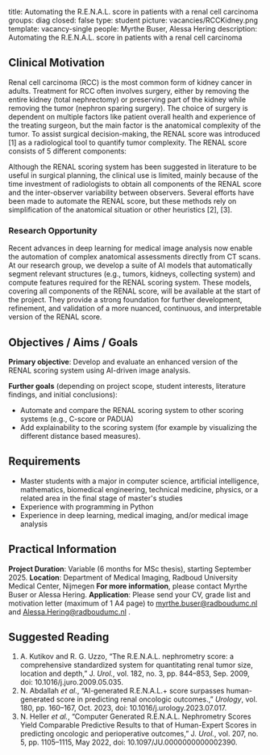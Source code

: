title: Automating the R.E.N.A.L. score in patients with a renal cell carcinoma
groups: diag
closed: false
type: student
picture: vacancies/RCCKidney.png
template: vacancy-single
people: Myrthe Buser, Alessa Hering
description: Automating the R.E.N.A.L. score in patients with a renal cell carcinoma

## Clinical Motivation
Renal cell carcinoma (RCC) is the most common form of kidney cancer in adults. Treatment for RCC often involves surgery, either by removing the entire kidney (total nephrectomy) or preserving part of the kidney while removing the tumor (nephron sparing surgery). The choice of surgery is dependent on multiple factors like patient overall health and experience of the treating surgeon, but the main factor is the anatomical complexity of the tumor. 
To assist surgical decision-making, the RENAL score was introduced [1] as a radiological tool to quantify tumor complexity. The RENAL score consists of 5 different components:
 
Although the RENAL scoring system has been suggested in literature to be useful in surgical planning, the clinical use is limited, mainly because of the time investment of radiologists to obtain all components of the RENAL score and the inter-observer variability between observers. Several efforts have been made to automate the RENAL score, but these methods rely on simplification of the anatomical situation or other heuristics [2], [3]. 

### Research Opportunity
Recent advances in deep learning for medical image analysis now enable the automation of complex anatomical assessments directly from CT scans. At our research group, we develop a suite of AI models that automatically segment relevant structures (e.g., tumors, kidneys, collecting system) and compute features required for the RENAL scoring system. These models, covering all components of the RENAL score, will be available at the start of the project. They provide a strong foundation for further development, refinement, and validation of a more nuanced, continuous, and interpretable version of the RENAL score.

## Objectives / Aims / Goals
**Primary objective**:
Develop and evaluate an enhanced version of the RENAL scoring system using AI-driven image analysis.

**Further goals** (depending on project scope, student interests, literature findings, and initial conclusions):
- Automate and compare the RENAL scoring system to other scoring systems (e.g., C-score or PADUA)
- Add explainability to the scoring system (for example by visualizing the different distance based measures).

## Requirements
- Master students with a major in computer science, artificial intelligence, mathematics, biomedical engineering, technical medicine, physics, or a related area in the final stage of master's studies
- Experience with programming in Python
- Experience in deep learning, medical imaging, and/or medical image analysis

## Practical Information
**Project Duration**: Variable (6 months for MSc thesis), starting September 2025. 
**Location**: Department of Medical Imaging, Radboud University Medical Center, Nijmegen
**For more information**, please contact Myrthe Buser or Alessa Hering. 
**Application**: Please send your CV, grade list and motivation letter (maximum of 1 A4 page) to myrthe.buser@radboudumc.nl and Alessa.Hering@radboudumc.nl .

## Suggested Reading

1.	A. Kutikov and R. G. Uzzo, “The R.E.N.A.L. nephrometry score: a comprehensive standardized system for quantitating renal tumor size, location and depth,” J. _Urol._, vol. 182, no. 3, pp. 844–853, Sep. 2009, doi: 10.1016/j.juro.2009.05.035.
2.	N. Abdallah _et al._, “AI-generated R.E.N.A.L.+ score surpasses human-generated score in predicting renal oncologic outcomes.,” _Urology_, vol. 180, pp. 160–167, Oct. 2023, doi: 10.1016/j.urology.2023.07.017.
3.	N. Heller _et al._, “Computer Generated R.E.N.A.L. Nephrometry Scores Yield Comparable Predictive Results to that of Human-Expert Scores in predicting oncologic and perioperative outcomes,” J. _Urol._, vol. 207, no. 5, pp. 1105–1115, May 2022, doi: 10.1097/JU.0000000000002390.

